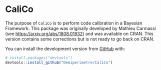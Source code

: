 # CaliCo
The purpose of `CaliCo` is to perform code calibration in a Bayesian Framework.
This package was originally developed by Mathieu Carmassi (see https://arxiv.org/abs/1808.01932) and 
was available on CRAN. This version contains some corrections
but is not ready to go back on CRAN.



You can install the development version from
[GitHub](https://github.com/) with:

``` r
# install.packages("devtools")
devtools::install_github("Demiperimetre/CaliCo")
```
